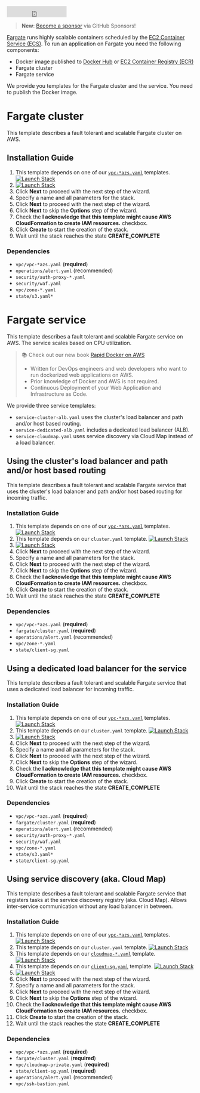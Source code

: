 <iframe src="https://ghbtns.com/github-btn.html?user=widdix&repo=aws-cf-templates&type=star&count=true&size=large" frameborder="0" scrolling="0" width="160px" height="30px"></iframe>

> **New**: [Become a sponsor](https://github.com/sponsors/widdix) via GitHub Sponsors!

[Fargate](https://aws.amazon.com/fargate/) runs highly scalable containers scheduled by the [EC2 Container Service (ECS)](https://aws.amazon.com/ecs/). To run an application on Fargate you need the following components:

* Docker image published to [Docker Hub](https://hub.docker.com/) or [EC2 Container Registry (ECR)](https://aws.amazon.com/ecr/)
* Fargate cluster
* Fargate service

We provide you templates for the Fargate cluster and the service. You need to publish the Docker image.

# Fargate cluster
This template describes a fault tolerant and scalable Fargate cluster on AWS.

## Installation Guide
1. This template depends on one of our [`vpc-*azs.yaml`](./vpc/) templates. [![Launch Stack](./img/launch-stack.png)](https://console.aws.amazon.com/cloudformation/home#/stacks/create/review?templateURL=https://s3-eu-west-1.amazonaws.com/widdix-aws-cf-templates-releases-eu-west-1/__VERSION__/vpc/vpc-2azs.yaml&stackName=vpc)
1. [![Launch Stack](./img/launch-stack.png)](https://console.aws.amazon.com/cloudformation/home#/stacks/create/review?templateURL=https://s3-eu-west-1.amazonaws.com/widdix-aws-cf-templates-releases-eu-west-1/__VERSION__/fargate/cluster.yaml&stackName=fargate-cluster&param_ParentVPCStack=vpc)
1. Click **Next** to proceed with the next step of the wizard.
1. Specify a name and all parameters for the stack.
1. Click **Next** to proceed with the next step of the wizard.
1. Click **Next** to skip the **Options** step of the wizard.
1. Check the **I acknowledge that this template might cause AWS CloudFormation to create IAM resources.** checkbox.
1. Click **Create** to start the creation of the stack.
1. Wait until the stack reaches the state **CREATE_COMPLETE**

### Dependencies
* `vpc/vpc-*azs.yaml` (**required**)
* `operations/alert.yaml` (recommended)
* `security/auth-proxy-*.yaml`
* `security/waf.yaml`
* `vpc/zone-*.yaml`
* `state/s3.yaml*`

# Fargate service
This template describes a fault tolerant and scalable Fargate service on AWS. The service scales based on CPU utilization.

> :books: Check out our new book [Rapid Docker on AWS](https://cloudonaut.io/rapid-docker-on-aws/?utm_source=aws-cf-templates&utm_medium=doc&utm_campaign=fargate)
> * Written for DevOps engineers and web developers who want to run dockerized web applications on AWS.
> * Prior knowledge of Docker and AWS is not required.
> * Continuous Deployment of your Web Application and Infrastructure as Code.

We provide three service templates:
* `service-cluster-alb.yaml` uses the cluster's load balancer and path and/or host based routing.
* `service-dedicated-alb.yaml` includes a dedicated load balancer (ALB).
* `service-cloudmap.yaml` uses service discovery via Cloud Map instead of a load balancer.

## Using the cluster's load balancer and path and/or host based routing
This template describes a fault tolerant and scalable Fargate service that uses the cluster's load balancer and path and/or host based routing for incoming traffic.

### Installation Guide
1. This template depends on one of our [`vpc-*azs.yaml`](./vpc/) templates. [![Launch Stack](./img/launch-stack.png)](https://console.aws.amazon.com/cloudformation/home#/stacks/create/review?templateURL=https://s3-eu-west-1.amazonaws.com/widdix-aws-cf-templates-releases-eu-west-1/__VERSION__/vpc/vpc-2azs.yaml&stackName=vpc)
1. This template depends on our `cluster.yaml` template. [![Launch Stack](./img/launch-stack.png)](https://console.aws.amazon.com/cloudformation/home#/stacks/create/review?templateURL=https://s3-eu-west-1.amazonaws.com/widdix-aws-cf-templates-releases-eu-west-1/__VERSION__/fargate/cluster.yaml&stackName=fargate-cluster&param_ParentVPCStack=vpc)
1. [![Launch Stack](./img/launch-stack.png)](https://console.aws.amazon.com/cloudformation/home#/stacks/create/review?templateURL=https://s3-eu-west-1.amazonaws.com/widdix-aws-cf-templates-releases-eu-west-1/__VERSION__/fargate/service-cluster-alb.yaml&stackName=fargate-service&param_ParentVPCStack=vpc&param_ParentClusterStack=fargate-cluster)
1. Click **Next** to proceed with the next step of the wizard.
1. Specify a name and all parameters for the stack.
1. Click **Next** to proceed with the next step of the wizard.
1. Click **Next** to skip the **Options** step of the wizard.
1. Check the **I acknowledge that this template might cause AWS CloudFormation to create IAM resources.** checkbox.
1. Click **Create** to start the creation of the stack.
1. Wait until the stack reaches the state **CREATE_COMPLETE**

### Dependencies
* `vpc/vpc-*azs.yaml` (**required**)
* `fargate/cluster.yaml` (**required**)
* `operations/alert.yaml` (recommended)
* `vpc/zone-*.yaml`
* `state/client-sg.yaml`

## Using a dedicated load balancer for the service
This template describes a fault tolerant and scalable Fargate service that uses a dedicated load balancer for incoming traffic.

### Installation Guide
1. This template depends on one of our [`vpc-*azs.yaml`](./vpc/) templates. [![Launch Stack](./img/launch-stack.png)](https://console.aws.amazon.com/cloudformation/home#/stacks/create/review?templateURL=https://s3-eu-west-1.amazonaws.com/widdix-aws-cf-templates-releases-eu-west-1/__VERSION__/vpc/vpc-2azs.yaml&stackName=vpc)
1. This template depends on our `cluster.yaml` template. [![Launch Stack](./img/launch-stack.png)](https://console.aws.amazon.com/cloudformation/home#/stacks/create/review?templateURL=https://s3-eu-west-1.amazonaws.com/widdix-aws-cf-templates-releases-eu-west-1/__VERSION__/fargate/cluster.yaml&stackName=fargate-cluster&param_ParentVPCStack=vpc)
1. [![Launch Stack](./img/launch-stack.png)](https://console.aws.amazon.com/cloudformation/home#/stacks/create/review?templateURL=https://s3-eu-west-1.amazonaws.com/widdix-aws-cf-templates-releases-eu-west-1/__VERSION__/fargate/service-dedicated-alb.yaml&stackName=fargate-service&param_ParentVPCStack=vpc&param_ParentClusterStack=fargate-cluster)
1. Click **Next** to proceed with the next step of the wizard.
1. Specify a name and all parameters for the stack.
1. Click **Next** to proceed with the next step of the wizard.
1. Click **Next** to skip the **Options** step of the wizard.
1. Check the **I acknowledge that this template might cause AWS CloudFormation to create IAM resources.** checkbox.
1. Click **Create** to start the creation of the stack.
1. Wait until the stack reaches the state **CREATE_COMPLETE**

### Dependencies
* `vpc/vpc-*azs.yaml` (**required**)
* `fargate/cluster.yaml` (**required**)
* `operations/alert.yaml` (recommended)
* `security/auth-proxy-*.yaml`
* `security/waf.yaml`
* `vpc/zone-*.yaml`
* `state/s3.yaml*`
* `state/client-sg.yaml`


## Using service discovery (aka. Cloud Map)
This template describes a fault tolerant and scalable Fargate service that registers tasks at the service discovery registry (aka. Cloud Map). Allows inter-service communication without any load balancer in between.

### Installation Guide
1. This template depends on one of our [`vpc-*azs.yaml`](./vpc/) templates. [![Launch Stack](./img/launch-stack.png)](https://console.aws.amazon.com/cloudformation/home#/stacks/create/review?templateURL=https://s3-eu-west-1.amazonaws.com/widdix-aws-cf-templates-releases-eu-west-1/__VERSION__/vpc/vpc-2azs.yaml&stackName=vpc)
1. This template depends on our `cluster.yaml` template. [![Launch Stack](./img/launch-stack.png)](https://console.aws.amazon.com/cloudformation/home#/stacks/create/review?templateURL=https://s3-eu-west-1.amazonaws.com/widdix-aws-cf-templates-releases-eu-west-1/__VERSION__/fargate/cluster.yaml&stackName=fargate-cluster&param_ParentVPCStack=vpc)
1. This template depends on our [`cloudmap-*.yaml`](./vpc/) template. [![Launch Stack](./img/launch-stack.png)](https://console.aws.amazon.com/cloudformation/home#/stacks/create/review?templateURL=https://s3-eu-west-1.amazonaws.com/widdix-aws-cf-templates-releases-eu-west-1/__VERSION__/vpc/cloudmap-private.yaml&stackName=cloudmap&param_ParentVPCStack=vpc)
1. This template depends on our [`client-sg.yaml`](./state/) template. [![Launch Stack](./img/launch-stack.png)](https://console.aws.amazon.com/cloudformation/home#/stacks/create/review?templateURL=https://s3-eu-west-1.amazonaws.com/widdix-aws-cf-templates-releases-eu-west-1/__VERSION__/state/client-sg.yaml&stackName=client-sg&param_ParentVPCStack=vpc)
1. [![Launch Stack](./img/launch-stack.png)](https://console.aws.amazon.com/cloudformation/home#/stacks/create/review?templateURL=https://s3-eu-west-1.amazonaws.com/widdix-aws-cf-templates-releases-eu-west-1/__VERSION__/fargate/service-cloudmap.yaml&stackName=fargate-service&param_ParentVPCStack=vpc&param_ParentClusterStack=fargate-cluster&param_ParentCloudMapStack=cloudmap&param_ParentClientStack=client-sg)
1. Click **Next** to proceed with the next step of the wizard.
1. Specify a name and all parameters for the stack.
1. Click **Next** to proceed with the next step of the wizard.
1. Click **Next** to skip the **Options** step of the wizard.
1. Check the **I acknowledge that this template might cause AWS CloudFormation to create IAM resources.** checkbox.
1. Click **Create** to start the creation of the stack.
1. Wait until the stack reaches the state **CREATE_COMPLETE**

### Dependencies
* `vpc/vpc-*azs.yaml` (**required**)
* `fargate/cluster.yaml` (**required**)
* `vpc/cloudmap-private.yaml` (**required**)
* `state/client-sg.yaml` (**required**)
* `operations/alert.yaml` (recommended)
* `vpc/ssh-bastion.yaml`

